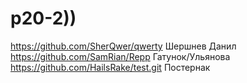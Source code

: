 # p20-2))
https://github.com/SherQwer/qwerty Шершнев Данил
https://github.com/SamRian/Repp Гатунок/Ульянова
https://github.com/HailsRake/test.git Постернак 
